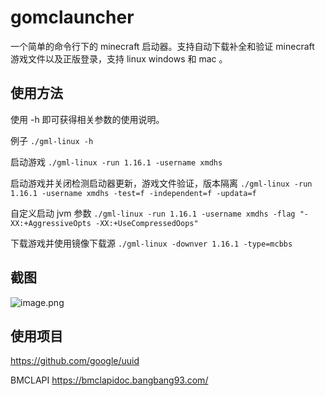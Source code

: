 # gomclauncher
一个简单的命令行下的 minecraft 启动器。支持自动下载补全和验证 minecraft 游戏文件以及正版登录，支持 linux windows 和 mac 。

## 使用方法
使用 -h 即可获得相关参数的使用说明。

例子 `./gml-linux -h`

启动游戏 `./gml-linux -run 1.16.1 -username xmdhs`

启动游戏并关闭检测启动器更新，游戏文件验证，版本隔离 `./gml-linux -run 1.16.1 -username xmdhs -test=f -independent=f -updata=f`

自定义启动 jvm 参数 `./gml-linux -run 1.16.1 -username xmdhs -flag "-XX:+AggressiveOpts -XX:+UseCompressedOops"`

下载游戏并使用镜像下载源 `./gml-linux -downver 1.16.1 -type=mcbbs`

## 截图
![image.png](https://i.loli.net/2020/07/02/E7ZcBCGfo1v46kI.png)

## 使用项目
https://github.com/google/uuid

BMCLAPI https://bmclapidoc.bangbang93.com/